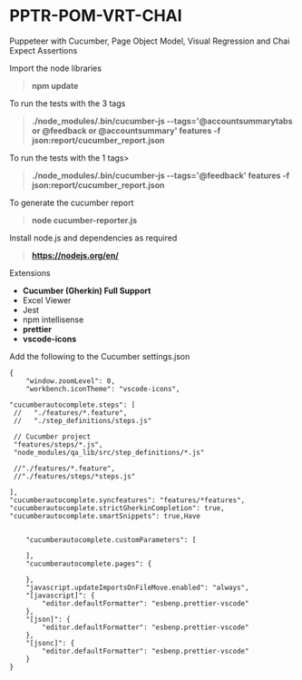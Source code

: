 # PPTR-POM-VRT-CHAI
Puppeteer with Cucumber, Page Object Model, Visual Regression and Chai Expect Assertions

Import the node libraries
>__npm update__

To run the tests with the 3 tags
>__./node_modules/.bin/cucumber-js --tags='@accountsummarytabs or @feedback or @accountsummary'  features -f json:report/cucumber_report.json__

To run the tests with the 1 tags>
>__./node_modules/.bin/cucumber-js --tags='@feedback'  features -f json:report/cucumber_report.json__

To generate the cucumber report
>__node cucumber-reporter.js__

Install node.js and dependencies as required
>__https://nodejs.org/en/__

Extensions
- __Cucumber (Gherkin) Full Support__
- Excel Viewer
- Jest
- npm intellisense
- __prettier__
- __vscode-icons__


Add the following to the Cucumber settings.json

```
{
    "window.zoomLevel": 0,
    "workbench.iconTheme": "vscode-icons",

"cucumberautocomplete.steps": [
 //   "./features/*.feature",
 //   "./step_definitions/steps.js"
 
 // Cucumber project
 "features/steps/*.js",
 "node_modules/qa_lib/src/step_definitions/*.js"

 //"./features/*.feature",
 //"./features/steps/*steps.js"

],
"cucumberautocomplete.syncfeatures": "features/*features",
"cucumberautocomplete.strictGherkinCompletion": true,
"cucumberautocomplete.smartSnippets": true,Have 


    "cucumberautocomplete.customParameters": [
    
    ],
    "cucumberautocomplete.pages": {
    
    },
    "javascript.updateImportsOnFileMove.enabled": "always",
    "[javascript]": {
        "editor.defaultFormatter": "esbenp.prettier-vscode"
    },
    "[json]": {
        "editor.defaultFormatter": "esbenp.prettier-vscode"
    },
    "[jsonc]": {
        "editor.defaultFormatter": "esbenp.prettier-vscode"
    }
}
```
